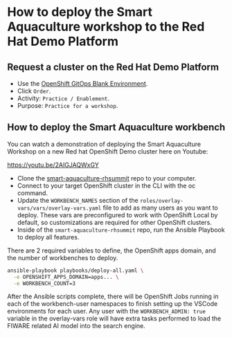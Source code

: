 # How to deploy the Smart Aquaculture workshop to the Red Hat Demo Platform

## Request a cluster on the Red Hat Demo Platform
- Use the [OpenShift GitOps Blank Environment](https://catalog.demo.redhat.com/catalog/babylon-catalog-prod?category=Open_Environments&item=openshift-cnv.ocp4-cnv-gitops.prod). 
- Click `Order`. 
- Activity: `Practice / Enablement`. 
- Purpose: `Practice for a workshop`. 

## How to deploy the Smart Aquaculture workbench

You can watch a demonstration of deploying the Smart Aquaculture Workshop on a new Red hat OpenShift Demo cluster here on Youtube: 

https://youtu.be/2AIGJAQWxGY

- Clone the [smart-aquaculture-rhsummit](https://github.com/computate-org/smart-aquaculture-rhsummit) repo to your computer. 
- Connect to your target OpenShift cluster in the CLI with the oc command. 
- Update the `WORKBENCH_NAMES` section of the `roles/overlay-vars/vars/overlay-vars.yaml` file to add as many users as you want to deploy. These vars are preconfigured to work with OpenShift Local by default, so customizations are required for other OpenShift clusters. 
- Inside of the `smart-aquaculture-rhsummit` repo, run the Ansible Playbook to deploy all features. 

There are 2 required variables to define, the OpenShift apps domain, and the number of workbenches to deploy. 

```bash
ansible-playbook playbooks/deploy-all.yaml \
  -e OPENSHIFT_APPS_DOMAIN=apps... \
  -e WORKBENCH_COUNT=3
```

After the Ansible scripts complete, there will be OpenShift Jobs running in each of the workbench-user namespaces to finish setting up the VSCode environments for each user. Any user with the `WORKBENCH_ADMIN: true` variable in the overlay-vars role will have extra tasks performed to load the FIWARE related AI model into the search engine. 
